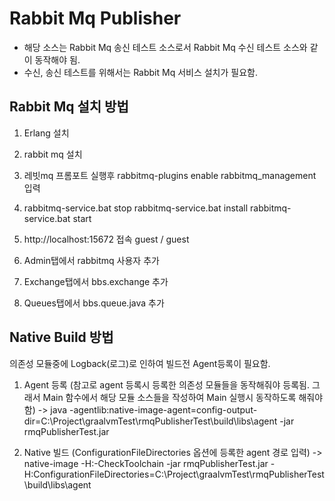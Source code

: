 # Rabbit Mq Publisher

- 해당 소스는 Rabbit Mq 송신 테스트 소스로서 Rabbit Mq 수신 테스트 소스와 같이 동작해야 됨.
- 수신, 송신 테스트를 위해서는 Rabbit Mq 서비스 설치가 필요함.

## Rabbit Mq 설치 방법

1. Erlang 설치

2. rabbit mq 설치

3. 레빗mq 프롬포트 실행후 rabbitmq-plugins enable rabbitmq_management 입력

4. rabbitmq-service.bat stop
   rabbitmq-service.bat install
   rabbitmq-service.bat start

5. http://localhost:15672 접속
   guest / guest

6. Admin탭에서 rabbitmq 사용자 추가

7. Exchange탭에서 bbs.exchange 추가

8. Queues탭에서 bbs.queue.java 추가

## Native Build 방법

의존성 모듈중에 Logback(로그)로 인하여 빌드전 Agent등록이 필요함.

1. Agent 등록 (참고로 agent 등록시 등록한 의존성 모듈들을 동작해줘야 등록됨. 그래서 Main 함수에서 해당 모듈 소스들을 작성하여 Main 실행시 동작하도록 해줘야 함)
   -> java -agentlib:native-image-agent=config-output-dir=C:\Project\graalvmTest\rmqPublisherTest\build\libs\agent -jar rmqPublisherTest.jar

2. Native 빌드 (ConfigurationFileDirectories 옵션에 등록한 agent 경로 입력)
   -> native-image -H:-CheckToolchain -jar rmqPublisherTest.jar -H:ConfigurationFileDirectories=C:\Project\graalvmTest\rmqPublisherTest\build\libs\agent